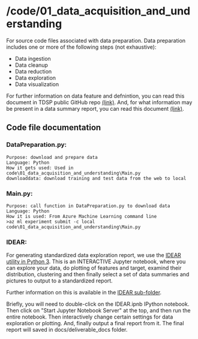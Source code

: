 # /code/01\_data\_acquisition\_and\_understanding

For source code files associated with data preparation. Data preparation includes one or more of the following steps (not exhaustive):

- Data ingestion
- Data cleanup
- Data reduction
- Data exploration 
- Data visualization

For further information on data feature and defnintion, you can read this document in TDSP public GitHub repo [(link)](https://github.com/Azure/Azure-TDSP-ProjectTemplate/blob/master/Docs/Data_Report/Data%20Defintion.md). And, for what information may be present in a data summary report, you can read this document [(link)](https://github.com/Azure/Azure-TDSP-ProjectTemplate/blob/master/Docs/Data_Report/DataSummaryReport.md).

## Code file documentation

### DataPreparation.py:
    Purpose: download and prepare data
    Language: Python
    How it gets used: Used in code\01_data_acquisition_and_understanding\Main.py
    downloaddata: download training and test data from the web to local

### Main.py:
    Purpose: call function in DataPreparation.py to download data
    Language: Python
    How it is used: From Azure Machine Learning command line
    >az ml experiment submit -c local code\01_data_acquisition_and_understanding\Main.py

### IDEAR:
For generating standardized data exploration report, we use the [IDEAR utility in Python 3](https://github.com/Azure/Azure-TDSP-Utilities/tree/master/DataScienceUtilities/DataReport-Utils/Python). This is an INTERACTIVE Jupyter notebook, where you can explore your data, do plotting of features and target, examind their distribution, clustering and then finally select a set of data summaries and pictures to output to a standardized report.

Further information on this is available in the [IDEAR sub-folder](https://github.com/Azure/MachineLearningSamples-TDSPUCIAdultIncome/tree/debraj/code/01_data_acquisition_and_understanding/IDEAR).

Briefly, you will need to double-click on the IDEAR.ipnb IPython notebook. Then click on "Start Jupyter Notebook Server" at the top, and then run the entire notebook.  Then interactively change certain settings for data exploration or plotting. And, finally output a final report from it. The final report will saved in docs/deliverable_docs folder.
